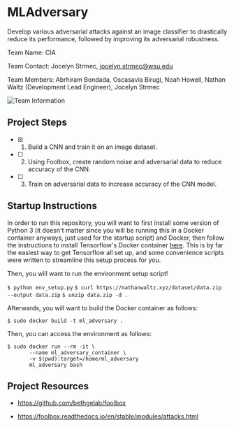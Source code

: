 # MLAdversary

Develop various adversarial attacks against an image classifier to drastically reduce its performance, followed by improving its adversarial robustness. 

Team Name: CIA

Team Contact: Jocelyn Strmec, jocelyn.strmec@wsu.edu

Team Members: Abrhiram Bondada, Oscasavia Birugi, Noah Howell, Nathan Waltz (Development Lead Engineer), Jocelyn Strmec

![Team Information](https://user-images.githubusercontent.com/70173190/187054591-56b43cfc-ee6c-44de-922b-3a6eadb9b1ab.png)

## Project Steps

- [X] 1. Build a CNN and train it on an image dataset.

- [ ] 2. Using Foolbox, create random noise and adversarial data to reduce accuracy of the CNN.

- [ ] 3. Train on adversarial data to increase accuracy of the CNN model.

## Startup Instructions

In order to run this repository, you will want to first install some version of Python 3 (it doesn't matter since you will be running this in a Docker container anyways, just used for the startup script) and Docker, then follow the instructions to install Tensorflow's Docker container [here](https://www.tensorflow.org/install/docker). This is by far the easiest way to get Tensorflow all set up, and some convenience scripts were written to streamline this setup process for you. 

Then, you will want to run the environment setup script!

`$ python env_setup.py`
`$ curl https://nathanwaltz.xyz/dataset/data.zip --output data.zip`
`$ unzip data.zip -d .`

Afterwards, you will want to build the Docker container as follows:

`$ sudo docker build -t ml_adversary .`

Then, you can access the environment as follows:

```
$ sudo docker run --rm -it \
       --name ml_adversary_container \
       -v $(pwd):target=/home/ml_adversary
       ml_adversary bash
```

## Project Resources

- https://github.com/bethgelab/foolbox

- https://foolbox.readthedocs.io/en/stable/modules/attacks.html 
